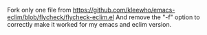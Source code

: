 Fork only one file from https://github.com/kleewho/emacs-eclim/blob/flycheck/flycheck-eclim.el
And remove the "-f" option to correctly make it worked for my emacs and eclim version.
